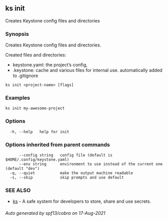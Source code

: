 ## ks init

Creates Keystone config files and directories

### Synopsis

Creates Keystone config files and directories.

Created files and directories:
 - keystone.yaml: the project’s config,
 - .keystone:    cache and various files for internal use. 
                 automatically added to .gitignore


```
ks init <project-name> [flags]
```

### Examples

```
ks init my-awesome-project
```

### Options

```
  -h, --help   help for init
```

### Options inherited from parent commands

```
      --config string   config file (default is $HOME/.config/keystone.yaml)
      --env string      environment to use instead of the current one (default "dev")
  -q, --quiet           make the output machine readable
  -s, --skip            skip prompts and use default
```

### SEE ALSO

* [ks](ks.md)	 - A safe system for developers to store, share and use secrets.

###### Auto generated by spf13/cobra on 17-Aug-2021
